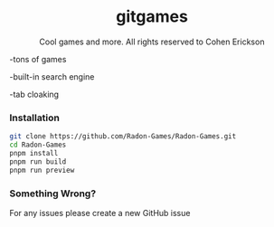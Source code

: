 

<h1 align="center">
  gitgames
</h1>

<p align="center">
 Cool games and more. All rights reserved to Cohen Erickson
</p>
  
-tons of games

-built-in search engine

-tab cloaking

### Installation

```bash
git clone https://github.com/Radon-Games/Radon-Games.git
cd Radon-Games
pnpm install
pnpm run build
pnpm run preview
```

### Something Wrong?


For any issues please create a new GitHub issue
